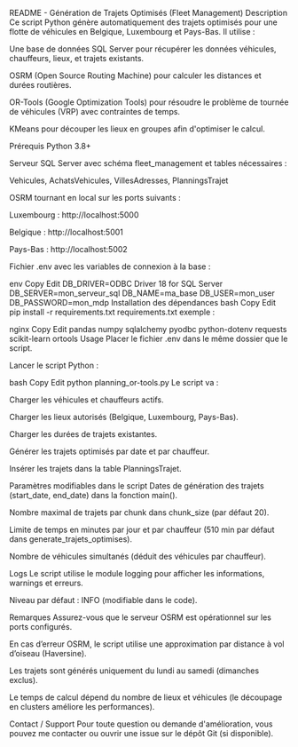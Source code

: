 README - Génération de Trajets Optimisés (Fleet Management)
Description
Ce script Python génère automatiquement des trajets optimisés pour une flotte de véhicules en Belgique, Luxembourg et Pays-Bas.
Il utilise :

Une base de données SQL Server pour récupérer les données véhicules, chauffeurs, lieux, et trajets existants.

OSRM (Open Source Routing Machine) pour calculer les distances et durées routières.

OR-Tools (Google Optimization Tools) pour résoudre le problème de tournée de véhicules (VRP) avec contraintes de temps.

KMeans pour découper les lieux en groupes afin d'optimiser le calcul.

Prérequis
Python 3.8+

Serveur SQL Server avec schéma fleet_management et tables nécessaires :

Vehicules, AchatsVehicules, VillesAdresses, PlanningsTrajet

OSRM tournant en local sur les ports suivants :

Luxembourg : http://localhost:5000

Belgique : http://localhost:5001

Pays-Bas : http://localhost:5002

Fichier .env avec les variables de connexion à la base :

env
Copy
Edit
DB_DRIVER=ODBC Driver 18 for SQL Server
DB_SERVER=mon_serveur_sql
DB_NAME=ma_base
DB_USER=mon_user
DB_PASSWORD=mon_mdp
Installation des dépendances
bash
Copy
Edit
pip install -r requirements.txt
requirements.txt exemple :

nginx
Copy
Edit
pandas
numpy
sqlalchemy
pyodbc
python-dotenv
requests
scikit-learn
ortools
Usage
Placer le fichier .env dans le même dossier que le script.

Lancer le script Python :

bash
Copy
Edit
python planning_or-tools.py
Le script va :

Charger les véhicules et chauffeurs actifs.

Charger les lieux autorisés (Belgique, Luxembourg, Pays-Bas).

Charger les durées de trajets existantes.

Générer les trajets optimisés par date et par chauffeur.

Insérer les trajets dans la table PlanningsTrajet.

Paramètres modifiables dans le script
Dates de génération des trajets (start_date, end_date) dans la fonction main().

Nombre maximal de trajets par chunk dans chunk_size (par défaut 20).

Limite de temps en minutes par jour et par chauffeur (510 min par défaut dans generate_trajets_optimises).

Nombre de véhicules simultanés (déduit des véhicules par chauffeur).

Logs
Le script utilise le module logging pour afficher les informations, warnings et erreurs.

Niveau par défaut : INFO (modifiable dans le code).

Remarques
Assurez-vous que le serveur OSRM est opérationnel sur les ports configurés.

En cas d’erreur OSRM, le script utilise une approximation par distance à vol d’oiseau (Haversine).

Les trajets sont générés uniquement du lundi au samedi (dimanches exclus).

Le temps de calcul dépend du nombre de lieux et véhicules (le découpage en clusters améliore les performances).

Contact / Support
Pour toute question ou demande d'amélioration, vous pouvez me contacter ou ouvrir une issue sur le dépôt Git (si disponible).


